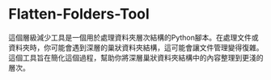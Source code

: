 # Flatten-Folders-Tool
這個層級減少工具是一個用於處理資料夾層次結構的Python腳本。在處理文件或資料夾時，你可能會遇到深層的巢狀資料夾結構，這可能會讓文件管理變得復雜。這個工具旨在簡化這個過程，幫助你將深層巢狀資料夾結構中的內容整理到更淺的層次。
